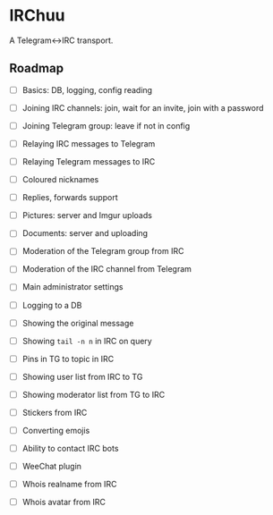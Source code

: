 # IRChuu
A Telegram<->IRC transport.

## Roadmap
- [ ] Basics: DB, logging, config reading

- [ ] Joining IRC channels: join, wait for an invite, join with a password
- [ ] Joining Telegram group: leave if not in config

- [ ] Relaying IRC messages to Telegram
- [ ] Relaying Telegram messages to IRC
- [ ] Coloured nicknames
- [ ] Replies, forwards support
- [ ] Pictures: server and Imgur uploads
- [ ] Documents: server and uploading
- [ ] Moderation of the Telegram group from IRC
- [ ] Moderation of the IRC channel from Telegram
- [ ] Main administrator settings

- [ ] Logging to a DB
- [ ] Showing the original message
- [ ] Showing `tail -n n` in IRC on query

- [ ] Pins in TG to topic in IRC
- [ ] Showing user list from IRC to TG
- [ ] Showing moderator list from TG to IRC
- [ ] Stickers from IRC
- [ ] Converting emojis
- [ ] Ability to contact IRC bots

- [ ] WeeChat plugin
- [ ] Whois realname from IRC
- [ ] Whois avatar from IRC
